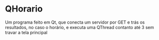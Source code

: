 # QHorario

Um programa feito em Qt, que conecta um servidor por GET e trás os resultados, no caso o horário, e executa uma QThread contanto até 3 sem travar a tela principal
